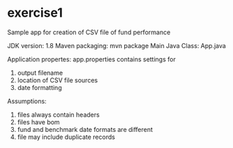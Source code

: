 # exercise1
Sample app for creation of CSV file of fund performance

JDK version: 1.8
Maven packaging: mvn package
Main Java Class: App.java

Application propertes: app.properties contains settings for
  1. output filename
  2. location of CSV file sources
  3. date formatting
  
Assumptions:
  1. files always contain headers
  2. files have bom
  3. fund and benchmark date formats are different
  4. file may include duplicate records
